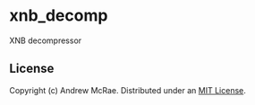 xnb_decomp
==========

XNB decompressor

License
-------

Copyright (c) Andrew McRae. Distributed under an [MIT License](LICENSE).
